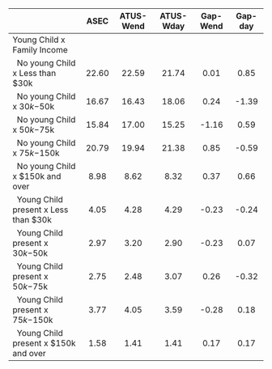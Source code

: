 
|                      |         ASEC |    ATUS-Wend |    ATUS-Wday |     Gap-Wend |      Gap-day |
| -------------------- | :----------: | :----------: | :----------: | :----------: | :----------: |
| Young Child x Family Income |              |              |              |              |              |
| &nbsp;&nbsp;No young Child x Less than $30k |        22.60 |        22.59 |        21.74 |         0.01 |         0.85 |
| &nbsp;&nbsp;No young Child x $30k-$50k |        16.67 |        16.43 |        18.06 |         0.24 |        -1.39 |
| &nbsp;&nbsp;No young Child x $50k-$75k |        15.84 |        17.00 |        15.25 |        -1.16 |         0.59 |
| &nbsp;&nbsp;No young Child x $75k-$150k |        20.79 |        19.94 |        21.38 |         0.85 |        -0.59 |
| &nbsp;&nbsp;No young Child x $150k and over |         8.98 |         8.62 |         8.32 |         0.37 |         0.66 |
| &nbsp;&nbsp;Young Child present x Less than $30k |         4.05 |         4.28 |         4.29 |        -0.23 |        -0.24 |
| &nbsp;&nbsp;Young Child present x $30k-$50k |         2.97 |         3.20 |         2.90 |        -0.23 |         0.07 |
| &nbsp;&nbsp;Young Child present x $50k-$75k |         2.75 |         2.48 |         3.07 |         0.26 |        -0.32 |
| &nbsp;&nbsp;Young Child present x $75k-$150k |         3.77 |         4.05 |         3.59 |        -0.28 |         0.18 |
| &nbsp;&nbsp;Young Child present x $150k and over |         1.58 |         1.41 |         1.41 |         0.17 |         0.17 |

